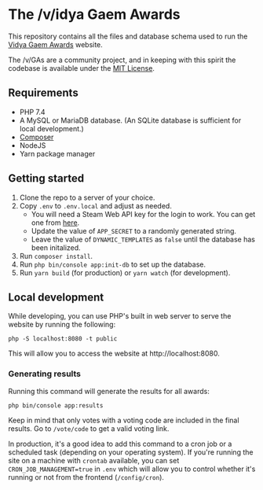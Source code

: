 # The /v/idya Gaem Awards

This repository contains all the files and database schema used to run the [Vidya Gaem Awards](https://vidyagaemawards.com) website.

The /v/GAs are a community project, and in keeping with this spirit the codebase is available
under the [MIT License](https://opensource.org/licenses/MIT).

## Requirements

 * PHP 7.4
 * A MySQL or MariaDB database. (An SQLite database is sufficient for local development.) 
 * [Composer](https://getcomposer.org/)
 * NodeJS
 * Yarn package manager

## Getting started

 1. Clone the repo to a server of your choice.
 2. Copy `.env` to `.env.local` and adjust as needed.
    * You will need a Steam Web API key for the login to work. You can get one from [here](https://steamcommunity.com/dev/apikey).
    * Update the value of `APP_SECRET` to a randomly generated string.
    * Leave the value of `DYNAMIC_TEMPLATES` as `false` until the database has been initalized.
 3. Run `composer install`.
 4. Run `php bin/console app:init-db` to set up the database.
 5. Run `yarn build` (for production) or `yarn watch` (for development).

## Local development

While developing, you can use PHP's built in web server to serve the website by running the following:

`php -S localhost:8080 -t public`

This will allow you to access the website at http://localhost:8080.

### Generating results

Running this command will generate the results for all awards:

`php bin/console app:results`

Keep in mind that only votes with a voting code are included in the final results. Go to `/vote/code` to get a valid
voting link.

In production, it's a good idea to add this command to a cron job or a scheduled task (depending on your operating
system). If you're running the site on a machine with `crontab` available, you can set `CRON_JOB_MANAGEMENT=true` in
`.env` which will allow you to control whether it's running or not from the frontend (`/config/cron`).
